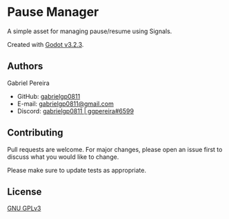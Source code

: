 # Pause Manager

A simple asset for managing pause/resume using Signals.

Created with [Godot v3.2.3](https://godotengine.org/download/archive/3.2.3-stable/).


## Authors

Gabriel Pereira
- GitHub: [gabrielgp0811](https://www.github.com/gabrielgp0811)
- E-mail: [gabrielgp0811@gmail.com](mailto://gabrielgp0811@gmail.com)
- Discord: [gabrielgp0811 | ggpereira#6599](https://discord.com/users/454070648797659138)

## Contributing

Pull requests are welcome. For major changes, please open an issue first to discuss what you would like to change.

Please make sure to update tests as appropriate.


## License

[GNU GPLv3](https://choosealicense.com/licenses/gpl-3.0/)

